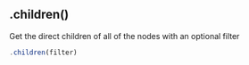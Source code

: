 ## .children()

Get the direct children of all of the nodes with an optional filter

```js
.children(filter)
```
